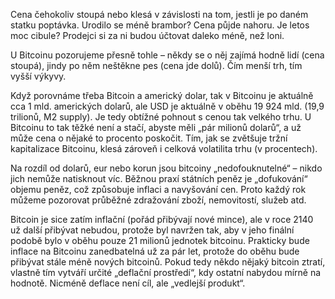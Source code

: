 Cena čehokoliv stoupá nebo klesá v závislosti na tom, jestli je po daném statku poptávka. Urodilo se méně brambor? Cena půjde nahoru. Je letos moc cibule? Prodejci si za ni budou účtovat daleko méně, než loni.

U Bitcoinu pozorujeme přesně tohle – někdy se o něj zajímá hodně lidí (cena stoupá), jindy po něm neštěkne pes (cena jde dolů). Čím menší trh, tím vyšší výkyvy.

Když porovnáme třeba Bitcoin a americký dolar, tak v Bitcoinu je aktuálně cca 1 mld. amerických dolarů, ale USD je aktuálně v oběhu 19 924 mld. (19,9 trilionů, M2 supply). Je tedy obtížné pohnout s cenou tak velkého trhu. U Bitcoinu to tak těžké není a stačí, abyste měli „pár milionů dolarů“, a už může cena o nějaké to procento poskočit. Tím, jak se zvětšuje tržní kapitalizace Bitcoinu, klesá zároveň i celková volatilita trhu (v procentech).

Na rozdíl od dolarů, eur nebo korun jsou bitcoiny „nedofouknutelné“ – nikdo jich nemůže natisknout víc. Běžnou praxí státních peněz je „dofukování“ objemu peněz, což způsobuje inflaci a navyšování cen. Proto každý rok můžeme pozorovat průběžné zdražování zboží, nemovitostí, služeb atd.

Bitcoin je sice zatím inflační (pořád přibývají nové mince), ale v roce 2140 už další přibývat nebudou, protože byl navržen tak, aby v jeho finální podobě bylo v oběhu pouze 21 milionů jednotek bitcoinu. Prakticky bude inflace na Bitcoinu zanedbatelná už za pár let, protože do oběhu bude přibývat stále méně nových bitcoinů. Pokud tedy někdo nějaký bitcoin ztratí, vlastně tím vytváří určité „deflační prostředí“, kdy ostatní nabydou mírně na hodnotě. Nicméně deflace není cíl, ale „vedlejší produkt“.